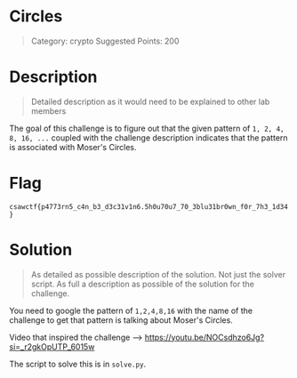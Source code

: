 # Circles

> Category: crypto
> Suggested Points: 200

# Description
> Detailed description as it would need to be explained to other lab members

The goal of this challenge is to figure out that the given pattern of `1, 2, 4, 8, 16, ...` coupled with the challenge description indicates that the pattern is associated with Moser's Circles.

# Flag
`csawctf{p4773rn5_c4n_b3_d3c31v1n6.5h0u70u7_70_3blu31br0wn_f0r_7h3_1d34}`

# Solution
> As detailed as possible description of the solution. Not just the solver script. As full a description as possible of the solution for the challenge.

You need to google the pattern of `1,2,4,8,16` with the name of the challenge to get that pattern is talking about Moser's Circles.

Video that inspired the challenge --> https://youtu.be/NOCsdhzo6Jg?si=_r2gkOpUTP_6015w

The script to solve this is in `solve.py`.